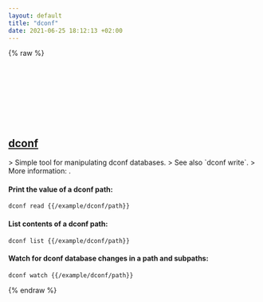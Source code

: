 ```yaml
---
layout: default
title: "dconf"
date: 2021-06-25 18:12:13 +02:00
---
```

{% raw %}
<h2 id="dconf">
  <a href="/en/linux/dconf.html">dconf</a> <a href="#dconf"><svg class="icon">
    <use href="/assets/images/unicode_sprite.svg#link" />
  </svg></a>
</h2>
> Simple tool for manipulating dconf databases.
> See also `dconf write`.
> More information: <https://developer.gnome.org/dconf>.

#### Print the value of a dconf path:
```shell
dconf read {{/example/dconf/path}}
```
#### List contents of a dconf path:
```shell
dconf list {{/example/dconf/path}}
```
#### Watch for dconf database changes in a path and subpaths:
```shell
dconf watch {{/example/dconf/path}}
```
{% endraw %}